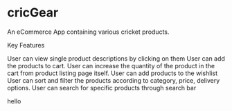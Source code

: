 # cricGear
An eCommerce App containing various cricket products.

Key Features

User can view single product descriptions by clicking on them
User can add the products to cart.
User can increase the quantity of the product in the cart from product listing page itself.
User can add products to the wishlist
User can sort and filter the products according to category, price, delivery options.
User can search for specific products through search bar


hello